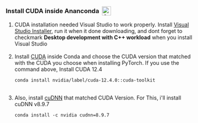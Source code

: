 <h3>
    <div style="display: flex; align-items: center;">
      <span>Install CUDA inside Ananconda</span>
          <a href="https://www.anaconda.com/">
              <img src="https://skillicons.dev/icons?i=anaconda" alt="Anaconda" style="height: 24px; margin-left: 8px;">
          </a>
    </div>
  </h3>

<ol>
  <li>CUDA installation needed Visual Studio to work properly. Install <a href ="https://visualstudio.microsoft.com/">Visual Studio Installer</a>, run it when it done downloading, and dont forget to checkmark <strong>Desktop development with C++ workload</strong> when you install Visual Studio</br></br></li>
    <li>Install <a href="https://docs.nvidia.com/cuda/cuda-installation-guide-microsoft-windows/index.html#:~:text=All%20Conda%20packages%20released%20under%20a%20specific%20CUDA%20version%20are%20labeled%20with%20that%20release%20version.%20To%20install%20a%20previous%20version%2C%20include%20that%20label%20in%20the%20install%20command%20such%20as%3A">CUDA</a> inside Conda and choose the CUDA version that matched with the CUDA you choose when installing PyTorch. If you use the command above, Install CUDA 12.4</br><pre><code>conda install nvidia/label/cuda-12.4.0::cuda-toolkit</code></pre></br></li>
      <li>Also, install <a href="https://developer.nvidia.com/rdp/cudnn-archive">cuDNN</a> that matched CUDA Version. For This, i'll install cuDNN v8.9.7</br><pre><code>conda install -c nvidia cudnn=8.9.7
</code></pre></br></li>
</ol>
